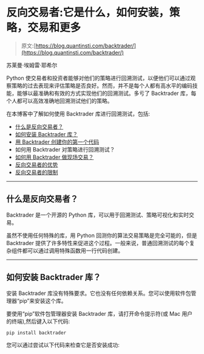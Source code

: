 # 反向交易者:它是什么，如何安装，策略，交易和更多

> 原文:[https://blog.quantinsti.com/backtrader/](https://blog.quantinsti.com/backtrader/)

苏莱曼·埃姆雷·耶希尔

Python 使交易者和投资者能够对他们的策略进行回溯测试，以便他们可以通过观察策略的过去表现来评估策略是否良好。然而，并不是每个人都有高水平的编码技能，能够以最准确和有效的方式实现他们的回溯测试。多亏了 Backtrader 库，每个人都可以高效准确地回溯测试他们的策略。

在本博客中了解如何使用 Backtrader 库进行回溯测试，包括:

*   [什么是反向交易者？](#what-is-backtrader)
*   [如何安装 Backtrader 库？](#how-to-install-the-backtrader-library)
*   [用 Backtrader 创建你的第一个代码](#create-your-first-code-with-backtrader)
*   如何用 Backtrader 对策略进行回溯测试？
*   [如何用 Backtrader 做现场交易？](#how-to-do-live-trading-with-backtrader)
*   [反向交易者的优势](#advantages-of-backtrader)
*   [反向交易者的限制](#limitations-of-backtrader)

* * *

## 什么是反向交易者？

Backtrader 是一个开源的 Python 库，可以用于回溯测试、策略可视化和实时交易。

虽然不使用任何特殊的库，用 Python 回测你的算法交易策略是完全可能的，但是 Backtrader 提供了许多特性来促进这个过程。一般来说，普通回溯测试的每个复杂组件都可以通过调用特殊函数用一行代码创建。

* * *

## 如何安装 Backtrader 库？

安装 Backtrader 库没有特殊要求。它也没有任何依赖关系。您可以使用软件包管理器“pip”来安装这个库。

要使用“pip”软件包管理器安装 Backtrader 库，请打开命令提示符(或 Mac 用户的终端),然后键入以下代码:

`pip install backtrader`

您可以通过尝试以下代码来检查它是否安装成功: